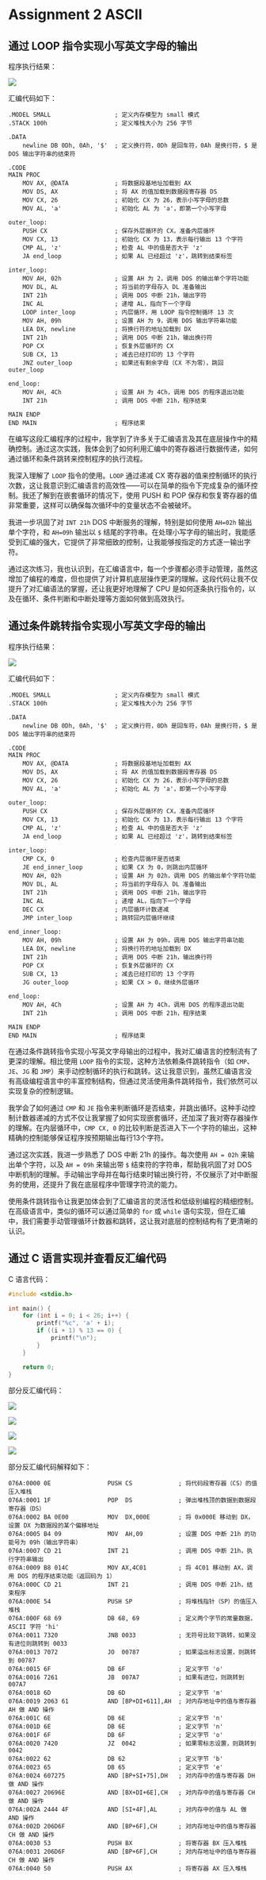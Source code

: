 # Assignment 2 ASCII

## 通过 LOOP 指令实现小写英文字母的输出

程序执行结果：

![](assets/2024-10-09_14-23-48.png)

汇编代码如下：

```
.MODEL SMALL                  ; 定义内存模型为 small 模式
.STACK 100h                   ; 定义堆栈大小为 256 字节

.DATA
    newline DB 0Dh, 0Ah, '$'  ; 定义换行符，0Dh 是回车符，0Ah 是换行符，$ 是 DOS 输出字符串的结束符

.CODE
MAIN PROC
    MOV AX, @DATA             ; 将数据段基地址加载到 AX
    MOV DS, AX                ; 将 AX 的值加载到数据段寄存器 DS
    MOV CX, 26                ; 初始化 CX 为 26，表示小写字母的总数
    MOV AL, 'a'               ; 初始化 AL 为 'a'，即第一个小写字母

outer_loop:
    PUSH CX                   ; 保存外层循环的 CX，准备内层循环
    MOV CX, 13                ; 初始化 CX 为 13，表示每行输出 13 个字符
    CMP AL, 'z'               ; 检查 AL 中的值是否大于 'z'
    JA end_loop               ; 如果 AL 已经超过 'z'，跳转到结束标签

inter_loop:
    MOV AH, 02h               ; 设置 AH 为 2，调用 DOS 的输出单个字符功能
    MOV DL, AL                ; 将当前的字母存入 DL 准备输出
    INT 21h                   ; 调用 DOS 中断 21h，输出字符
    INC AL                    ; 递增 AL，指向下一个字母
    LOOP inter_loop           ; 内层循环，用 LOOP 指令控制循环 13 次
    MOV AH, 09h               ; 设置 AH 为 9，调用 DOS 输出字符串功能
    LEA DX, newline           ; 将换行符的地址加载到 DX
    INT 21h                   ; 调用 DOS 中断 21h，输出换行符
    POP CX                    ; 恢复外层循环的 CX
    SUB CX, 13                ; 减去已经打印的 13 个字符
    JNZ outer_loop            ; 如果还有剩余字母（CX 不为零），跳回 outer_loop

end_loop:
    MOV AH, 4Ch               ; 设置 AH 为 4Ch，调用 DOS 的程序退出功能
    INT 21h                   ; 调用 DOS 中断 21h，程序结束

MAIN ENDP
END MAIN                      ; 程序结束
```

在编写这段汇编程序的过程中，我学到了许多关于汇编语言及其在底层操作中的精确控制。通过这次实践，我体会到了如何利用汇编中的寄存器进行数据传递，如何通过循环和条件跳转来控制程序的执行流程。

我深入理解了 `LOOP` 指令的使用。`LOOP` 通过递减 CX 寄存器的值来控制循环的执行次数，这让我意识到汇编语言的高效性——可以在简单的指令下完成复杂的循环控制。我还了解到在嵌套循环的情况下，使用 PUSH 和 POP 保存和恢复寄存器的值非常重要，这样可以确保每次循环中的变量状态不会被破坏。

我进一步巩固了对 `INT 21h` DOS 中断服务的理解，特别是如何使用 `AH=02h` 输出单个字符，和 `AH=09h` 输出以 `$` 结尾的字符串。在处理小写字母的输出时，我能感受到汇编的强大，它提供了非常细致的控制，让我能够按指定的方式逐一输出字符。

通过这次练习，我也认识到，在汇编语言中，每一个步骤都必须手动管理，虽然这增加了编程的难度，但也提供了对计算机底层操作更深的理解。这段代码让我不仅提升了对汇编语法的掌握，还让我更好地理解了 CPU 是如何逐条执行指令的，以及在循环、条件判断和中断处理等方面如何做到高效执行。

## 通过条件跳转指令实现小写英文字母的输出

程序执行结果：

![](assets/2024-10-09_14-24-10.png)

汇编代码如下：

```
.MODEL SMALL                  ; 定义内存模型为 small 模式
.STACK 100h                   ; 定义堆栈大小为 256 字节

.DATA
    newline DB 0Dh, 0Ah, '$'  ; 定义换行符，0Dh 是回车符，0Ah 是换行符，$ 是 DOS 输出字符串的结束符

.CODE
MAIN PROC
    MOV AX, @DATA             ; 将数据段基地址加载到 AX
    MOV DS, AX                ; 将 AX 的值加载到数据段寄存器 DS
    MOV CX, 26                ; 初始化 CX 为 26，表示小写字母的总数
    MOV AL, 'a'               ; 初始化 AL 为 'a'，即第一个小写字母

outer_loop:
    PUSH CX                   ; 保存外层循环的 CX，准备内层循环
    MOV CX, 13                ; 初始化 CX 为 13，表示每行输出 13 个字符
    CMP AL, 'z'               ; 检查 AL 中的值是否大于 'z'
    JA end_loop               ; 如果 AL 已经超过 'z'，跳转到结束标签

inter_loop:
    CMP CX, 0                 ; 检查内层循环是否结束
    JE end_inner_loop         ; 如果 CX 为 0，则跳出内层循环
    MOV AH, 02h               ; 设置 AH 为 02h，调用 DOS 的输出单个字符功能
    MOV DL, AL                ; 将当前的字母存入 DL 准备输出
    INT 21h                   ; 调用 DOS 中断 21h，输出字符
    INC AL                    ; 递增 AL，指向下一个字母
    DEC CX                    ; 内层循环计数递减
    JMP inter_loop            ; 跳转回内层循环继续

end_inner_loop:
    MOV AH, 09h               ; 设置 AH 为 09h，调用 DOS 输出字符串功能
    LEA DX, newline           ; 将换行符的地址加载到 DX
    INT 21h                   ; 调用 DOS 中断 21h，输出换行符
    POP CX                    ; 恢复外层循环的 CX
    SUB CX, 13                ; 减去已经打印的 13 个字符
    JG outer_loop             ; 如果 CX > 0，继续外层循环

end_loop:
    MOV AH, 4Ch               ; 设置 AH 为 4Ch，调用 DOS 的程序退出功能
    INT 21h                   ; 调用 DOS 中断 21h，程序结束

MAIN ENDP
END MAIN                      ; 程序结束
```

在通过条件跳转指令实现小写英文字母输出的过程中，我对汇编语言的控制流有了更深的理解。相比使用 `LOOP` 指令的实现，这种方法依赖条件跳转指令（如 `CMP`、`JE`、`JG` 和 `JMP`）来手动控制循环的执行和跳转。这让我意识到，虽然汇编语言没有高级编程语言中的丰富控制结构，但通过灵活使用条件跳转指令，我们依然可以实现复杂的控制逻辑。

我学会了如何通过 `CMP` 和 `JE` 指令来判断循环是否结束，并跳出循环。这种手动控制计数器递减的方式不仅让我掌握了如何实现嵌套循环，还加深了我对寄存器操作的理解。在内层循环中，`CMP CX, 0` 的比较判断是否进入下一个字符的输出，这种精确的控制能够保证程序按预期输出每行13个字符。

通过这次实践，我进一步熟悉了 DOS 中断 21h 的操作。每次使用 `AH = 02h` 来输出单个字符，以及 `AH = 09h` 来输出带 `$` 结束符的字符串，帮助我巩固了对 DOS 中断机制的理解。手动输出字母并在每行结束时输出换行符，不仅展示了对中断服务的使用，还提升了我在底层程序中管理字符流的能力。

使用条件跳转指令让我更加体会到了汇编语言的灵活性和低级别编程的精细控制。在高级语言中，类似的循环可以通过简单的 `for` 或 `while` 语句实现，但在汇编中，我们需要手动管理循环计数器和跳转，这让我对底层的控制结构有了更清晰的认识。

## 通过 C 语言实现并查看反汇编代码

C 语言代码：

```c
#include <stdio.h>

int main() {
    for (int i = 0; i < 26; i++) {
        printf("%c", 'a' + i);
        if ((i + 1) % 13 == 0) {
            printf("\n");
        }
    }

    return 0;
}
```

部分反汇编代码：

![](assets/2024-09-25_23-53-15.png)

![](assets/2024-09-25_23-53-25.png)

![](assets/2024-09-25_23-53-40.png)

![](assets/2024-09-25_23-54-20.png)

部分反汇编代码解释如下：

```
076A:0000 0E                PUSH CS             ; 将代码段寄存器（CS）的值压入堆栈
076A:0001 1F                POP  DS             ; 弹出堆栈顶的数据到数据段寄存器（DS）
076A:0002 BA 0E00           MOV  DX,000E        ; 将 0x000E 移动到 DX，设置 DX 为数据段的某个偏移地址
076A:0005 B4 09             MOV  AH,09          ; 设置 DOS 中断 21h 的功能号为 09h（输出字符串）
076A:0007 CD 21             INT 21              ; 调用 DOS 中断 21h，执行字符串输出
076A:0009 B8 014C           MOV AX,4C01         ; 将 4C01 移动到 AX，调用 DOS 的程序结束功能（返回码为 1）
076A:000C CD 21             INT 21              ; 调用 DOS 中断 21h，结束程序
076A:000E 54                PUSH SP             ; 将堆栈指针（SP）的值压入堆栈
076A:000F 68 69             DB 68, 69           ; 定义两个字节的常量数据，ASCII 字符 'hi'
076A:0011 7320              JNB 0033            ; 无符号比较下跳转，如果没有进位则跳转到 0033
076A:0013 7072              JO  00787           ; 如果溢出标志设置，则跳转到 00787
076A:0015 6F                DB 6F               ; 定义字节 'o'
076A:0016 7261              JB  007A7           ; 如果有进位，则跳转到 007A7
076A:0018 6D                DB 6D               ; 定义字节 'm'
076A:0019 2063 61           AND [BP+DI+611],AH  ; 对内存地址中的值与寄存器 AH 做 AND 操作
076A:001C 6E                DB 6E               ; 定义字节 'n'
076A:001D 6E                DB 6E               ; 定义字节 'n'
076A:001F 6F                DB 6F               ; 定义字节 'o'
076A:0020 7420              JZ  0042            ; 如果零标志设置，则跳转到 0042
076A:0022 62                DB 62               ; 定义字节 'b'
076A:0023 65                DB 65               ; 定义字节 'e'
076A:0024 607275            AND [BP+SI+75],DH   ; 对内存中的值与寄存器 DH 做 AND 操作
076A:0027 20696E            AND [BX+DI+6E],CH   ; 对内存中的值与寄存器 CH 做 AND 操作
076A:002A 2444 4F           AND [SI+4F],AL      ; 对内存中的值与 AL 做 AND 操作
076A:002D 206D6F            AND [BP+6F],CH      ; 对内存地址中的值与寄存器 CH 做 AND 操作
076A:0030 53                PUSH BX             ; 将寄存器 BX 压入堆栈
076A:0031 206D6F            AND [BP+6F],CH      ; 对内存地址中的值与寄存器 CH 做 AND 操作
076A:0040 50                PUSH AX             ; 将寄存器 AX 压入堆栈
```